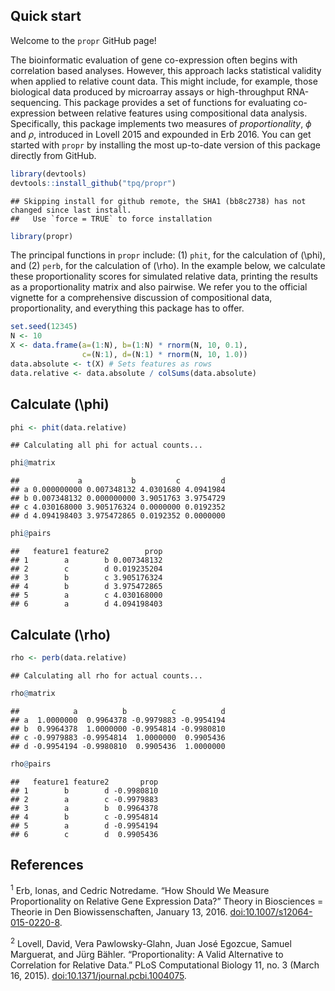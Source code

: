<!-- README.md is generated from README.Rmd. Please edit that file -->
Quick start
-----------

Welcome to the `propr` GitHub page!

The bioinformatic evaluation of gene co-expression often begins with correlation based analyses. However, this approach lacks statistical validity when applied to relative count data. This might include, for example, those biological data produced by microarray assays or high-throughput RNA-sequencing. This package provides a set of functions for evaluating co-expression between relative features using compositional data analysis. Specifically, this package implements two measures of *proportionality*, $\phi$ and $\rho$, introduced in Lovell 2015 and expounded in Erb 2016. You can get started with `propr` by installing the most up-to-date version of this package directly from GitHub.

``` r
library(devtools)
devtools::install_github("tpq/propr")
```

    ## Skipping install for github remote, the SHA1 (bb8c2738) has not changed since last install.
    ##   Use `force = TRUE` to force installation

``` r
library(propr)
```

The principal functions in `propr` include: (1) `phit`, for the calculation of \(\phi\), and (2) `perb`, for the calculation of \(\rho\). In the example below, we calculate these proportionality scores for simulated relative data, printing the results as a proportionality matrix and also pairwise. We refer you to the official vignette for a comprehensive discussion of compositional data, proportionality, and everything this package has to offer.

``` r
set.seed(12345)
N <- 10
X <- data.frame(a=(1:N), b=(1:N) * rnorm(N, 10, 0.1),
                c=(N:1), d=(N:1) * rnorm(N, 10, 1.0))
data.absolute <- t(X) # Sets features as rows
data.relative <- data.absolute / colSums(data.absolute)
```

Calculate \(\phi\)
------------------

``` r
phi <- phit(data.relative)
```

    ## Calculating all phi for actual counts...

``` r
phi@matrix
```

    ##             a           b         c         d
    ## a 0.000000000 0.007348132 4.0301680 4.0941984
    ## b 0.007348132 0.000000000 3.9051763 3.9754729
    ## c 4.030168000 3.905176324 0.0000000 0.0192352
    ## d 4.094198403 3.975472865 0.0192352 0.0000000

``` r
phi@pairs
```

    ##   feature1 feature2        prop
    ## 1        a        b 0.007348132
    ## 2        c        d 0.019235204
    ## 3        b        c 3.905176324
    ## 4        b        d 3.975472865
    ## 5        a        c 4.030168000
    ## 6        a        d 4.094198403

Calculate \(\rho\)
------------------

``` r
rho <- perb(data.relative)
```

    ## Calculating all rho for actual counts...

``` r
rho@matrix
```

    ##            a          b          c          d
    ## a  1.0000000  0.9964378 -0.9979883 -0.9954194
    ## b  0.9964378  1.0000000 -0.9954814 -0.9980810
    ## c -0.9979883 -0.9954814  1.0000000  0.9905436
    ## d -0.9954194 -0.9980810  0.9905436  1.0000000

``` r
rho@pairs
```

    ##   feature1 feature2       prop
    ## 1        b        d -0.9980810
    ## 2        a        c -0.9979883
    ## 3        a        b  0.9964378
    ## 4        b        c -0.9954814
    ## 5        a        d -0.9954194
    ## 6        c        d  0.9905436

References
----------

<sup>1</sup> Erb, Ionas, and Cedric Notredame. “How Should We Measure Proportionality on Relative Gene Expression Data?” Theory in Biosciences = Theorie in Den Biowissenschaften, January 13, 2016. <doi:10.1007/s12064-015-0220-8>.

<sup>2</sup> Lovell, David, Vera Pawlowsky-Glahn, Juan José Egozcue, Samuel Marguerat, and Jürg Bähler. “Proportionality: A Valid Alternative to Correlation for Relative Data.” PLoS Computational Biology 11, no. 3 (March 16, 2015). <doi:10.1371/journal.pcbi.1004075>.

